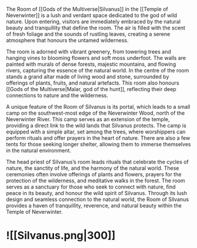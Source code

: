 The Room of [[Gods of the Multiverse|Silvanus]] in the [[Temple of Neverwinter]] is a lush and verdant space dedicated to the god of wild nature. Upon entering, visitors are immediately embraced by the natural beauty and tranquillity that define the room. The air is filled with the scent of fresh foliage and the sounds of rustling leaves, creating a serene atmosphere that honours the untamed wilderness.

The room is adorned with vibrant greenery, from towering trees and hanging vines to blooming flowers and soft moss underfoot. The walls are painted with murals of dense forests, majestic mountains, and flowing rivers, capturing the essence of the natural world. In the centre of the room stands a grand altar made of living wood and stone, surrounded by offerings of plants, fruits, and natural artefacts. This room also honours [[Gods of the Multiverse|Malar, god of the hunt]], reflecting their deep connections to nature and the wilderness.

A unique feature of the Room of Silvanus is its portal, which leads to a small camp on the southwest-most edge of the Neverwinter Wood, north of the Neverwinter River. This camp serves as an extension of the temple, providing a direct link to the wild lands that Silvanus protects. The camp is equipped with a simple altar, set among the trees, where worshippers can perform rituals and offer prayers in the heart of nature. There are also a few tents for those seeking longer shelter, allowing them to immerse themselves in the natural environment.

The head priest of Silvanus’s room leads rituals that celebrate the cycles of nature, the sanctity of life, and the harmony of the natural world. These ceremonies often involve offerings of plants and flowers, prayers for the protection of the wilderness, and meditative walks in the forest. The room serves as a sanctuary for those who seek to connect with nature, find peace in its beauty, and honour the wild spirit of Silvanus. Through its lush design and seamless connection to the natural world, the Room of Silvanus provides a haven of tranquillity, reverence, and natural beauty within the Temple of Neverwinter.
#        ![[Silvanus.png|300]]